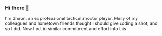 ### Hi there 👋
I'm Shaun, an ex professional tactical shooter player. Many of my colleagues and hometown friends thought I should give coding a shot, and so I did. Now I put in similar commitment and effort into this
<!--
**fishcakefish/fishcakefish** is a ✨ _special_ ✨ repository because its `README.md` (this file) appears on your GitHub profile.

Here are some ideas to get you started:

- 🔭 I’m currently working on ...
- 🌱 I’m currently learning ...
- 👯 I’m looking to collaborate on ...
- 🤔 I’m looking for help with ...
- 💬 Ask me about ...
- 📫 How to reach me: ...
- 😄 Pronouns: ...
- ⚡ Fun fact: ...
-->
